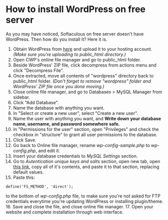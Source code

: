 # How to install WordPress on free server

As you may have noticed, Softaculous on free server doesn't have WordPress. Then how do you install it? Here it is.

1. Obtain WordPress from [here](https://wordpress.org/latest.zip) and upload it to your hosting account. *(Make sure you're uploading to public_html directory.)*
2. Open CWP's online file manager and go to public_html folder.
3. Beside WordPress' ZIP file, click decompress from actions menu and click "Decompress File".
4. Once extracted, move all contents of "wordpress" directory back to public_html folder. *(Don't forget to remove "wordpress" folder and WordPress' ZIP file once you done moving.)*
5. Close online file manager, and go to Databases > MySQL Manager from sidebar.
6. Click "Add Database".
7. Name the database with anything you want.
8. In "Select or create a new user", select "Create a new user".
9. Name the user with anything you want, and **Write down your database name, username, and password somewhere safe.**
10. In "Permissions for the user" section, open "Privileges" and check the checkbox in "structure" to grant all user permissions to the database.
11. Click Save.
12. Go back to Online file manager, rename *wp-config-sample.php* to *wp-config.php*, and edit it.
13. Insert your database credentials to *MySQL Settings* section.
14. Go to *Autentication unique keys and salts* section, open new tab, open [this link](https://api.wordpress.org/secret-key/1.1/salt/), copy all of it's contents, and paste it to that section, replacing default values.
15. Paste this:
~~~
define('FS_METHOD', 'direct');
~~~
to the bottom of *wp-config.php* file, to make sure you're not asked for FTP credentials everytime you're updating WordPress or installing plugin/theme.
16. Save and close the file, and close online file manager.
17. Open your website and complete installation through web interface.
